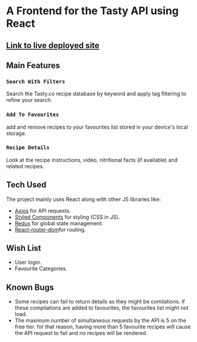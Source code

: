 # A Frontend for the Tasty API using React
## [Link to live deployed site](https://diaz-camilo.github.io/Tasty-frontend/)

## Main Features

### `Search With Filters`
Search the Tasty.co recipe database by keyword and apply tag filtering to refine your search.

### `Add To Favourites`
add and remove recipes to your favourites list stored in your device's local storage.

### `Recipe Details`
Look at the recipe instructions, video, nitritional facts (if available) and related recipes.

## Tech Used

The project mainly uses React along with other JS libraries like:
* [Axios](https://axios-http.com/) for API requests.
* [Styled Components](https://styled-components.com/) for styling (CSS in JS).
* [Redux](https://redux.js.org/) for global state management.
* [React-router-dom](https://github.com/remix-run/react-router#readme)for routing.

## Wish List

* User login.
* Favourite Categories.

## Known Bugs
 * Some recipes can fail to return details as they might be comilations. if these compilations are added to favourites, the favourites list might not load.
 * The maximum number of simultaneous requests by the API is 5 on the free tier. for that reason, having more than 5 favourite recipes will cause the API request to fail and no recipes will be rendered. 